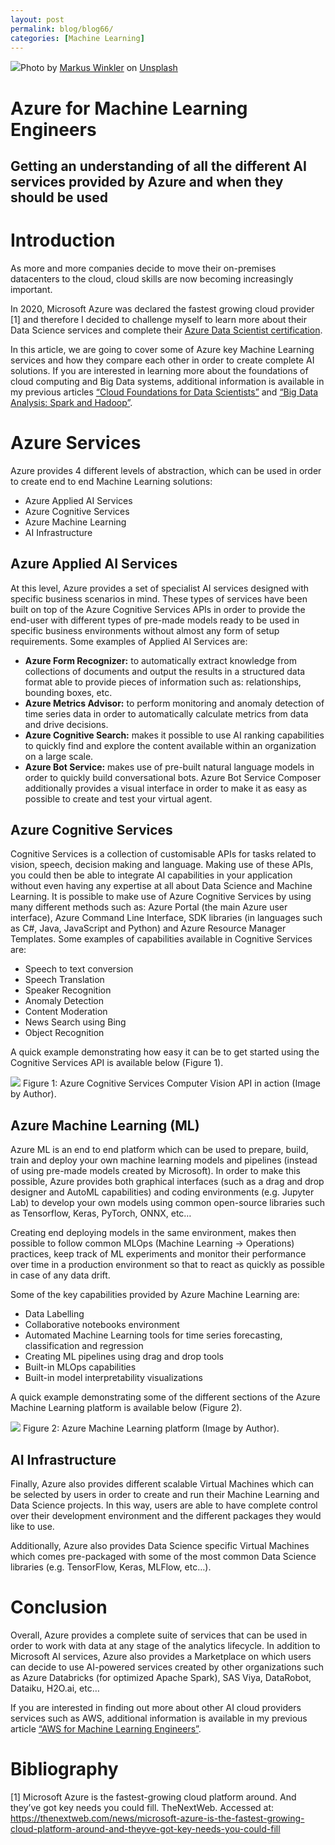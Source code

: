```yaml
---
layout: post
permalink: blog/blog66/
categories: [Machine Learning]
---
```


![](https://miro.medium.com/max/2000/0*ZCTYT_miuLgAEwKa)Photo by [Markus Winkler](https://unsplash.com/@markuswinkler?utm_source=medium&utm_medium=referral) on [Unsplash](https://unsplash.com?utm_source=medium&utm_medium=referral)

<!--end_excerpt-->

# Azure for Machine Learning Engineers

## Getting an understanding of all the different AI services provided by Azure and when they should be used

# Introduction

As more and more companies decide to move their on-premises datacenters to the cloud, cloud skills are now becoming increasingly important.

In 2020, Microsoft Azure was declared the fastest growing cloud provider [1] and therefore I decided to challenge myself to learn more about their Data Science services and complete their [Azure Data Scientist certification](https://docs.microsoft.com/en-us/learn/certifications/azure-data-scientist/).

<div data-iframe-width="150" data-iframe-height="270" data-share-badge-id="bca2f766-dca5-42b1-a6d0-15805e137065" data-share-badge-host="https://www.credly.com"></div><script type="text/javascript" async src="//cdn.credly.com/assets/utilities/embed.js"></script>

In this article, we are going to cover some of Azure key Machine Learning services and how they compare each other in order to create complete AI solutions. If you are interested in learning more about the foundations of cloud computing and Big Data systems, additional information is available in my previous articles [“Cloud Foundations for Data Scientists”](https://towardsdatascience.com/cloud-foundations-for-data-scientists-e9d0c14fc98a) and [“Big Data Analysis: Spark and Hadoop”](https://towardsdatascience.com/big-data-analysis-spark-and-hadoop-a11ba591c057).

# Azure Services

Azure provides 4 different levels of abstraction, which can be used in order to create end to end Machine Learning solutions:

- Azure Applied AI Services
- Azure Cognitive Services
- Azure Machine Learning
- AI Infrastructure

## Azure Applied AI Services

At this level, Azure provides a set of specialist AI services designed with specific business scenarios in mind. These types of services have been built on top of the Azure Cognitive Services APIs in order to provide the end-user with different types of pre-made models ready to be used in specific business environments without almost any form of setup requirements. Some examples of Applied AI Services are:

- **Azure Form Recognizer:** to automatically extract knowledge from collections of documents and output the results in a structured data format able to provide pieces of information such as: relationships, bounding boxes, etc.
- **Azure Metrics Advisor:** to perform monitoring and anomaly detection of time series data in order to automatically calculate metrics from data and drive decisions.
- **Azure Cognitive Search:** makes it possible to use AI ranking capabilities to quickly find and explore the content available within an organization on a large scale.
- **Azure Bot Service:** makes use of pre-built natural language models in order to quickly build conversational bots. Azure Bot Service Composer additionally provides a visual interface in order to make it as easy as possible to create and test your virtual agent.

## Azure Cognitive Services

Cognitive Services is a collection of customisable APIs for tasks related to vision, speech, decision making and language. Making use of these APIs, you could then be able to integrate AI capabilities in your application without even having any expertise at all about Data Science and Machine Learning. It is possible to make use of Azure Cognitive Services by using many different methods such as: Azure Portal (the main Azure user interface), Azure Command Line Interface, SDK libraries (in languages such as C#, Java, JavaScript and Python) and Azure Resource Manager Templates. Some examples of capabilities available in Cognitive Services are:

- Speech to text conversion
- Speech Translation
- Speaker Recognition
- Anomaly Detection
- Content Moderation
- News Search using Bing
- Object Recognition

A quick example demonstrating how easy it can be to get started using the Cognitive Services API is available below (Figure 1).

![](https://miro.medium.com/max/2624/1*24kMMAM_6KLj8cq_PknG5g.png)
Figure 1: Azure Cognitive Services Computer Vision API in action (Image by Author).

## Azure Machine Learning (ML)

Azure ML is an end to end platform which can be used to prepare, build, train and deploy your own machine learning models and pipelines (instead of using pre-made models created by Microsoft). In order to make this possible, Azure provides both graphical interfaces (such as a drag and drop designer and AutoML capabilities) and coding environments (e.g. Jupyter Lab) to develop your own models using common open-source libraries such as Tensorflow, Keras, PyTorch, ONNX, etc…

Creating end deploying models in the same environment, makes then possible to follow common MLOps (Machine Learning → Operations) practices, keep track of ML experiments and monitor their performance over time in a production environment so that to react as quickly as possible in case of any data drift.

Some of the key capabilities provided by Azure Machine Learning are:

- Data Labelling
- Collaborative notebooks environment
- Automated Machine Learning tools for time series forecasting, classification and regression
- Creating ML pipelines using drag and drop tools
- Built-in MLOps capabilities
- Built-in model interpretability visualizations

A quick example demonstrating some of the different sections of the Azure Machine Learning platform is available below (Figure 2).

![](https://miro.medium.com/max/3840/1*7GwaoCXl9tDbfBciRvI54w.gif)
Figure 2: Azure Machine Learning platform (Image by Author).

## AI Infrastructure

Finally, Azure also provides different scalable Virtual Machines which can be selected by users in order to create and run their Machine Learning and Data Science projects. In this way, users are able to have complete control over their development environment and the different packages they would like to use.

Additionally, Azure also provides Data Science specific Virtual Machines which comes pre-packaged with some of the most common Data Science libraries (e.g. TensorFlow, Keras, MLFlow, etc…).

# Conclusion

Overall, Azure provides a complete suite of services that can be used in order to work with data at any stage of the analytics lifecycle. In addition to Microsoft AI services, Azure also provides a Marketplace on which users can decide to use AI-powered services created by other organizations such as Azure Databricks (for optimized Apache Spark), SAS Viya, DataRobot, Dataiku, H2O.ai, etc…

If you are interested in finding out more about other AI cloud providers services such as AWS, additional information is available in my previous article [“AWS for Machine Learning Engineers”](https://towardsdatascience.com/aws-for-machine-learning-engineers-47e50a3b8015).

# Bibliography

[1] Microsoft Azure is the fastest-growing cloud platform around. And they’ve got key needs you could fill. TheNextWeb. Accessed at: <https://thenextweb.com/news/microsoft-azure-is-the-fastest-growing-cloud-platform-around-and-theyve-got-key-needs-you-could-fill>
